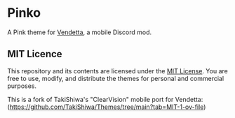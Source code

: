 # Pinko
A Pink theme for [Vendetta](<https://github.com/vendetta-mod>), a mobile Discord mod.

## MIT Licence
This repository and its contents are licensed under the [MIT License](<https://github.com/AntamGR/vendetta-pinko/blob/main/LICENSE>). You are free to use, modify, and distribute the themes for personal and commercial purposes.

This is a fork of TakiShiwa's "ClearVision" mobile port for Vendetta: (https://github.com/TakiShiwa/Themes/tree/main?tab=MIT-1-ov-file)
